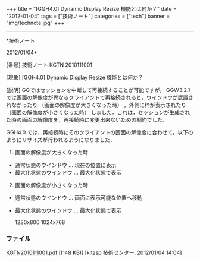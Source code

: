 ﻿+++
title = "[GGH4.0] Dynamic Display Resize 機能とは何か？"
date = "2012-01-04"
tags = ["技術ノート"]
categories = ["tech"]
banner = "img/technote.jpg"
+++

-----------------------------------------------------------------------------------------------------------------------------

*技術ノート

2012/01/04*


[番号]
技術ノート KGTN 2010111001

[現象]
[GGH4.0] Dynamic Display Resize 機能とは何か？

[説明]
GGではセッションを中断して再接続することが可能ですが， GGW3.2.1
では画面の解像度が異なるクライアントで再接続されると，ウインドウが認識されなかったり
（画面の解像度が大きくなった時） ，外側に枠が表示されたり
（画面の解像度が小さくなった時）
しました．これは，セッションが生成された時の画面の解像度を，再接続時に変更出来ないための制約でした．

GGH4.0
では，再接続時にそのクライアントの画面の解像度に合わせて，以下のようにリサイズが行われるようになりました．

1) 画面の解像度が大きくなった時
- 通常状態のウインドウ ... 現在の位置に表示
- 最大化状態のウインドウ ... 最大化状態で表示

2) 画面の解像度が小さくなった時
- 通常状態のウインドウ ... 画面に表示可能な位置へ移動
- 最大化状態のウインドウ ... 最大化状態で表示

    1280x800                        1024x768


### ファイル

 
 


[KGTN2010111001.pdf](http://techreport.kitasp.net/attachments/download/380/KGTN2010111001.pdf)
 [(148 KB)] [kitasp 技術センター, 2012/01/04
14:04]


 


 

